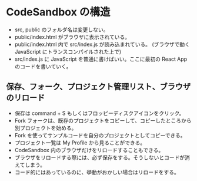 # CodeSandbox の構造

* src, public のフォルダ名は変更しない。
* public/index.html がブラウザに表示されている。
* public/index.html 内で src/index.js が読み込まれている。 \(ブラウザで動く JavaScript にトランスコンパイルされた上で\)
* src/index.js に JavaScript を普通に書けばいい。ここに最初の React App のコードを書いていく。

## 保存、フォーク、プロジェクト管理リスト、ブラウザのリロード

* 保存は command + S もしくはフロッピーディスクアイコンをクリック。
* Fork フォークは、既存のプロジェクトをコピーして、コピーしたところから別プロジェクトを始める。
* Fork を使ってサンプルコードを自分のプロジェクトとしてコピーできる。
* プロジェクト一覧は My Profile から見ることができる。
* CodeSandbox 内のブラウザだけをリロードすることもできる。
* ブラウザをリロードする際には、必ず保存をする。そうしないとコードが消えてしまう。
* コード的にはあっているのに、挙動がおかしい場合はリロードをする。


